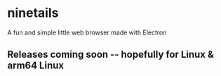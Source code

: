 # ninetails
A fun and simple little web browser made with Electron

## Releases coming soon -- hopefully for Linux & arm64 Linux
